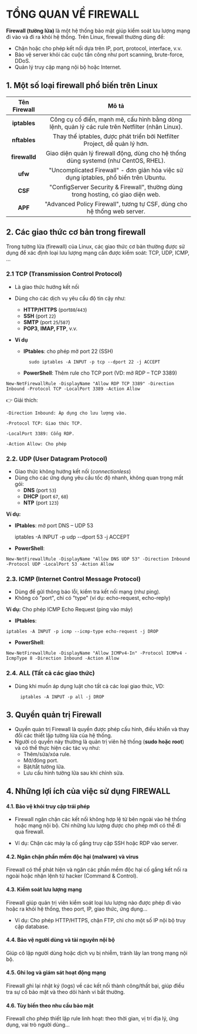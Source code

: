 # TỔNG QUAN VỀ FIREWALL
**Firewall (tường lửa)** là một hệ thống bảo mật giúp kiểm soát lưu lượng mạng đi vào và đi ra khỏi hệ thống. Trên Linux, firewall thường dùng để:
- Chặn hoặc cho phép kết nối dựa trên IP, port, protocol, interface, v.v.
- Bảo vệ server khỏi các cuộc tấn công như port scanning, brute-force, DDoS.
- Quản lý truy cập mạng nội bộ hoặc Internet.
## 
## 1. Một số loại firewall phổ biến trên Linux
| Tên Firewall  |                                              Mô tả                                               |
|:-------------:|:------------------------------------------------------------------------------------------------:|
| **iptables**  | Công cụ cổ điển, mạnh mẽ, cấu hình bằng dòng lệnh, quản lý các rule trên Netfilter (nhân Linux). |
| **nftables**  |            Thay thế iptables, được phát triển bởi Netfilter Project, dễ quản lý hơn.             |
| **firewalld** |       Giao diện quản lý firewall động, dùng cho hệ thống dùng systemd (như CentOS, RHEL).        |
|    **ufw**    |       "Uncomplicated Firewall" - đơn giản hóa việc sử dụng iptables, phổ biến trên Ubuntu.       |
|    **CSF**    |         "ConfigServer Security & Firewall", thường dùng trong hosting, có giao diện web.         |
|    **APF**    |             "Advanced Policy Firewall", tương tự CSF, dùng cho hệ thống web server.              |
## 2. Các giao thức cơ bản trong firewall
Trong tường lửa (firewall) của Linux, các giao thức cơ bản thường được sử dụng để xác định loại lưu lượng mạng cần được kiểm soát: TCP, UDP, ICMP, ...
### 2.1 TCP (Transmission Control Protocol)

- Là giao thức hướng kết nối 
- Dùng cho các dịch vụ yêu cầu độ tin cậy như:
  - **HTTP/HTTPS** (port`80`/`443`)
  - **SSH** (port `22`)
  - **SMTP** (port `25`/`587`)
  - **POP3**, **IMAP, FTP**, v.v.
  
- **Ví dụ**
    - **IPtables**: cho phép mở port 22 (SSH)

            sudo iptables -A INPUT -p tcp --dport 22 -j ACCEPT
    - **PowerShell**: Thêm rule cho TCP port (VD: mở RDP – TCP 3389)
```
New-NetFirewallRule -DisplayName "Allow RDP TCP 3389" -Direction Inbound -Protocol TCP -LocalPort 3389 -Action Allow
```
👉 Giải thích:
```
-Direction Inbound: Áp dụng cho lưu lượng vào.

-Protocol TCP: Giao thức TCP.

-LocalPort 3389: Cổng RDP.

-Action Allow: Cho phép
```

###  2.2.    UDP (User Datagram Protocol)

- Giao thức không hướng kết nối (_connectionless_)
- Dùng cho các ứng dụng yêu cầu tốc độ nhanh, không quan trọng mất gói:
  - **DNS** (port `53`)
  - **DHCP** (port `67`, `68`)
  - **NTP** (port `123`)

**Ví dụ:**
- **IPtables**: mở port DNS – UDP 53
    
    iptables -A INPUT -p udp --dport 53 -j ACCEPT
- **PowerShell**: 
```
New-NetFirewallRule -DisplayName "Allow DNS UDP 53" -Direction Inbound -Protocol UDP -LocalPort 53 -Action Allow
```

    
###  2.3. ICMP (Internet Control Message Protocol)
- Dùng để gửi thông báo lỗi, kiểm tra kết nối mạng (như ping).
- Không có "port", chỉ có "type" (ví dụ: echo-request, echo-reply)

**Ví dụ:** Cho phép ICMP Echo Request (ping vào máy)

- **IPtables**:

``` iptables -A INPUT -p icmp --icmp-type echo-request -j DROP ```
- **PowerShell**:
```
New-NetFirewallRule -DisplayName "Allow ICMPv4-In" -Protocol ICMPv4 -IcmpType 8 -Direction Inbound -Action Allow
```

### 2.4. ALL (Tất cả các giao thức)
- Dùng khi muốn áp dụng luật cho tất cả các loại giao thức, VD:

        iptables -A INPUT -p all -j DROP
## 3. Quyền quản trị Firewall
-    Quyền quản trị Firewall là quyền được phép cấu hình, điều khiển và thay đổi các thiết lập tường lửa của hệ thống.
-    Người có quyền này thường là quản trị viên hệ thống (**sudo hoặc root**) và có thể thực hiện các tác vụ như:
        -    Thêm/sửa/xóa rule.
        -    Mở/đóng port.
        -    Bật/tắt tường lửa.
        -    Lưu cấu hình tường lửa sau khi chỉnh sửa.
## 4. Những lợi ích của việc sử dụng FIREWALL
#### 4.1. Bảo vệ khỏi truy cập trái phép
- Firewall ngăn chặn các kết nối không hợp lệ từ bên ngoài vào hệ thống hoặc mạng nội bộ. Chỉ những lưu lượng được cho phép mới có thể đi qua firewall.

- Ví dụ: Chặn các máy lạ cố gắng truy cập SSH hoặc RDP vào server.
#### 4.2. Ngăn chặn phần mềm độc hại (malware) và virus
Firewall có thể phát hiện và ngăn các phần mềm độc hại cố gắng kết nối ra ngoài hoặc nhận lệnh từ hacker (Command & Control).
#### 4.3. Kiểm soát lưu lượng mạng
Firewall giúp quản trị viên kiểm soát loại lưu lượng nào được phép đi vào hoặc ra khỏi hệ thống, theo port, IP, giao thức, ứng dụng...

- Ví dụ: Cho phép HTTP/HTTPS, chặn FTP, chỉ cho một số IP nội bộ truy cập database.
#### 4.4. Bảo vệ người dùng và tài nguyên nội bộ
Giúp cô lập người dùng hoặc dịch vụ bị nhiễm, tránh lây lan trong mạng nội bộ.
#### 4.5. Ghi log và giám sát hoạt động mạng
Firewall ghi lại nhật ký (logs) về các kết nối thành công/thất bại, giúp điều tra sự cố bảo mật và theo dõi hành vi bất thường.
#### 4.6. Tùy biến theo nhu cầu bảo mật
Firewall cho phép thiết lập rule linh hoạt: theo thời gian, vị trí địa lý, ứng dụng, vai trò người dùng...
